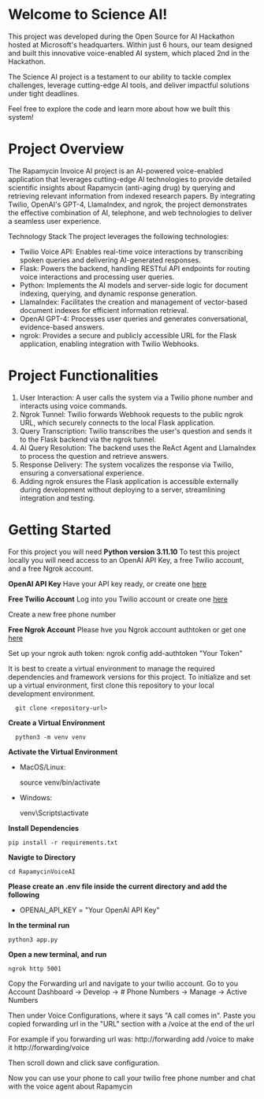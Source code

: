 # Welcome to Science AI!

This project was developed during the Open Source for AI Hackathon hosted at Microsoft's headquarters. Within just 6 hours, our team designed and built this innovative voice-enabled AI system, which placed 2nd in the Hackathon.

The Science AI project is a testament to our ability to tackle complex challenges, leverage cutting-edge AI tools, and deliver impactful solutions under tight deadlines.

Feel free to explore the code and learn more about how we built this system!

# Project Overview

The Rapamycin Invoice AI project is an AI-powered voice-enabled application that leverages cutting-edge AI technologies to provide detailed scientific insights about Rapamycin (anti-aging drug) by querying and retrieving relevant information from indexed research papers. By integrating Twilio, OpenAI's GPT-4, LlamaIndex, and ngrok, the project demonstrates the effective combination of AI, telephone, and web technologies to deliver a seamless user experience.

Technology Stack
The project leverages the following technologies:

* Twilio Voice API: Enables real-time voice interactions by transcribing spoken queries and delivering AI-generated responses.
* Flask: Powers the backend, handling RESTful API endpoints for routing voice interactions and processing user queries.
* Python: Implements the AI models and server-side logic for document indexing, querying, and dynamic response generation.
* LlamaIndex: Facilitates the creation and management of vector-based document indexes for efficient information retrieval.
* OpenAI GPT-4: Processes user queries and generates conversational, evidence-based answers.
* ngrok: Provides a secure and publicly accessible URL for the Flask application, enabling integration with Twilio Webhooks.


# Project Functionalities

1. User Interaction: A user calls the system via a Twilio phone number and interacts using voice commands.
2. Ngrok Tunnel: Twilio forwards Webhook requests to the public ngrok URL, which securely connects to the local Flask application.
3. Query Transcription: Twilio transcribes the user's question and sends it to the Flask backend via the ngrok tunnel.
4. AI Query Resolution: The backend uses the ReAct Agent and LlamaIndex to process the question and retrieve answers.
5. Response Delivery: The system vocalizes the response via Twilio, ensuring a conversational experience.
6. Adding ngrok ensures the Flask application is accessible externally during development without deploying to a server, streamlining integration and testing.


# Getting Started
For this project you will need **Python version 3.11.10**
To test this project locally you will need access to an OpenAI API Key, a free Twilio account, and a free Ngrok account.

**OpenAI API Key**
Have your API key ready, or create one [here](https://platform.openai.com/docs/overview)

**Free Twilio Account**
Log into you Twilio account or create one [here](https://www.twilio.com/en-us)

Create a new free phone number

**Free Ngrok Account**
Please hve you Ngrok account authtoken or get one [here](https://ngrok.com/)

Set up your ngrok auth token: ngrok config add-authtoken "Your Token"


It is best to create a virtual environment to manage the required dependencies and framework versions for this project. To initialize and set up a virtual environment, first clone this repository to your local development environment.


      git clone <repository-url>


**Create a Virtual Environment**


      python3 -m venv venv

**Activate the Virtual Environment**

* MacOS/Linux:

    source venv/bin/activate

* Windows:

    venv\Scripts\activate
  

**Install Dependencies**

    pip install -r requirements.txt


**Navigte to Directory**

    cd RapamycinVoiceAI

**Please create an .env file inside the current directory and add the following**

* OPENAI_API_KEY = "Your OpenAI API Key"

**In the terminal run**

    python3 app.py

**Open a new terminal, and run**

    ngrok http 5001

Copy the Forwarding url and navigate to your twilio account. 
Go to you Account Dashboard -> Develop -> # Phone Numbers -> Manage -> Active Numbers

Then under Voice Configurations, where it says "A call comes in". Paste you copied forwarding url in the "URL" section with a /voice at the end of the url

For example if you forwarding url was: http://forwarding add /voice to make it http://forwarding/voice

Then scroll down and click save configuration.

Now you can use your phone to call your twilio free phone number and chat with the voice agent about Rapamycin



      

